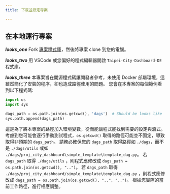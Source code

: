 ```yaml
---
title: 下載並設定專案

---
```


## 在本地運行專案

**_looks_one_** Fork [專案程式庫](https://github.com/tpe-doit/Taipei-City-Dashboard)，然後將專案 clone 到您的電腦。

**_looks_two_** 用 VSCode 或您偏好的程式編輯器開啟 `Taipei-City-Dashboard-DE` 程式庫。

**_looks_three_** 本專案旨在開源程式碼讓開發者參考，未使用 Docker 部屬環境，這雖然簡化了安裝的程序，卻也造成路徑使用的問題。
您會在本專案的每個範例看到以下程式碼:
``` python
import os
import sys

dags_path = os.path.join(os.getcwd(), 'dags')  # Should be looks like '.../dags'
sys.path.append(dags_path)
```
這是為了將本專案的路徑加入環境變數，從而能讓程式能找到需要的設定與涵式。考慮到您可能會逐行手動測試程式，`os.getcwd()` 取得的路徑可能並不固定，導致取得非預期的 `dags_path`。
請務必確保您的 `dags_path` 取得路徑如 `./dags`，而不是 `./dags/utils` 或如 `./dags/proj_city_dashboard\simple_template\template_dag.py`。
若 `dags_path` 取得 `./dags/utils` ，則程式應修改成 `dags_path = os.path.join(os.getcwd(), "..")`。
若 `dags_path` 取得 `./dags/proj_city_dashboard/simple_template\template_dag.py` ，則程式應修改成 `dags_path = os.path.join(os.getcwd(), "..", "..")`。
根據您實際的當前工作路徑，進行相應調整。